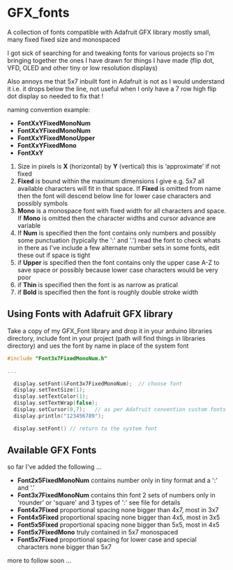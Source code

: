 # GFX_fonts
A collection of fonts compatible with Adafruit GFX library mostly small, many fixed fixed size and monospaced

I got sick of searching for and tweaking fonts for various projects so I'm bringing together the ones I have drawn for things I have made (flip dot, VFD, OLED and other tiny or low resolution displays)

Also annoys me that 5x7 inbuilt font in Adafruit is not  as I would understand it i.e. it drops below the line, not useful when I only have a 7 row high flip dot display so needed to fix that !

naming convention example:
  * **FontXxYFixedMonoNum** 
  * **FontXxYFixedMonoNum** 
  * **FontXxYFixedMonoUpper**
  * **FontXxYFixedMono**
  * **FontXxY** 

1. Size in pixels is **X** (horizontal) by **Y** (vertical) this is ‘approximate’ if not fixed
2. **Fixed** is bound within the maximum dimensions I give e.g. 5x7 all available characters will fit in that space. If **Fixed** is omitted from name then the font will descend below line for lower case characters and possibly symbols 
3. **Mono** is a monospace font with fixed width for all characters and space. If **Mono** is omitted then the character widths and cursor advance are variable
4. If **Num** is specified then the font contains only numbers and possibly some punctuation (typically the ':' and '.') read the font to check whats in there as I've include a few alternate number sets in some fonts, edit these out if space is tight
5. if **Upper** is specified then the font contains only the upper case A-Z to save space or possibly because lower case characters would be very poor
6. if **Thin** is specified then the font is as narrow as pratical
7. if **Bold** is specified then the font is roughly double stroke width

## Using Fonts with Adafruit GFX library

Take a copy of my GFX_Font library and drop it in your arduino libraries directory, include font in your project (path will find things in libraries directory) and ues the font by name in place of the system font

```C
#include "Font3x7FixedMonoNum.h"

...

  display.setFont(&Font3x7FixedMonoNum);  // choose font
  display.setTextSize(1);    
  display.setTextColor(1);
  display.setTextWrap(false);
  display.setCursor(0,7);   // as per Adafruit convention custom fonts draw up from line so move cursor
  display.println("123456789");

  display.setFont() // return to the system font

```



## Available GFX Fonts

so far I've added the following ...

  * **Font2x5FixedMonoNum** contains number only in tiny format and a ':' and '.'
  * **Font3x7FixedMonoNum** contains thin font 2 sets of numbers only in 'rounder' or 'square' and 3 types of ':' see file for details
  * **Font4x7Fixed** proportional spacing none bigger than 4x7, most in 3x7
  * **Font4x5Fixed** proportional spacing none bigger than 4x5, most in 3x5
  * **Font5x5Fixed** proportional spacing none bigger than 5x5, most in 4x5
  * **Font5x7FixedMono** truly contained in 5x7 monospaced
  * **Font5x7Fixed** proportional spacing for lower case and special characters none bigger than 5x7


more to follow soon ...
  
